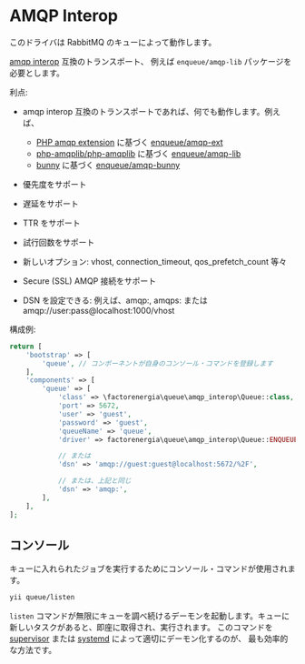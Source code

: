 AMQP Interop
============

このドライバは RabbitMQ のキューによって動作します。

[amqp interop](https://github.com/queue-interop/queue-interop#amqp-interop) 互換のトランスポート、
例えば `enqueue/amqp-lib` パッケージを必要とします。

利点:

* amqp interop 互換のトランスポートであれば、何でも動作します。例えば、

    * [PHP amqp extension](https://github.com/pdezwart/php-amqp) に基づく [enqueue/amqp-ext](https://github.com/php-enqueue/amqp-ext)
    * [php-amqplib/php-amqplib](https://github.com/php-amqplib/php-amqplib) に基づく [enqueue/amqp-lib](https://github.com/php-enqueue/amqp-lib)
    * [bunny](https://github.com/jakubkulhan/bunny) に基づく [enqueue/amqp-bunny](https://github.com/php-enqueue/amqp-bunny)

* 優先度をサポート
* 遅延をサポート
* TTR をサポート
* 試行回数をサポート
* 新しいオプション: vhost, connection_timeout, qos_prefetch_count 等々
* Secure (SSL) AMQP 接続をサポート
* DSN を設定できる: 例えば、amqp:, amqps: または amqp://user:pass@localhost:1000/vhost

構成例:

```php
return [
    'bootstrap' => [
        'queue', // コンポーネントが自身のコンソール・コマンドを登録します
    ],
    'components' => [
        'queue' => [
            'class' => \factorenergia\queue\amqp_interop\Queue::class,
            'port' => 5672,
            'user' => 'guest',
            'password' => 'guest',
            'queueName' => 'queue',
            'driver' => factorenergia\queue\amqp_interop\Queue::ENQUEUE_AMQP_LIB,

            // または
            'dsn' => 'amqp://guest:guest@localhost:5672/%2F',

            // または、上記と同じ
            'dsn' => 'amqp:',
        ],
    ],
];
```

コンソール
----------

キューに入れられたジョブを実行するためにコンソール・コマンドが使用されます。

```sh
yii queue/listen
```

`listen` コマンドが無限にキューを調べ続けるデーモンを起動します。キューに新しいタスクがあると、即座に取得され、実行されます。
このコマンドを [supervisor](worker.md#supervisor) または [systemd](worker.md#systemd) によって適切にデーモン化するのが、
最も効率的な方法です。
